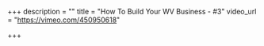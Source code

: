 +++
description = ""
title = "How To Build Your WV Business - #3"
video_url = "https://vimeo.com/450950618"

+++
